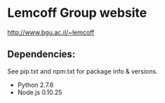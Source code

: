 # Lemcoff Group website

http://www.bgu.ac.il/~lemcoff

## Dependencies:

See pip.txt and npm.txt for package info & versions.

 - Python 2.7.6
 - Node.js 0.10.25
